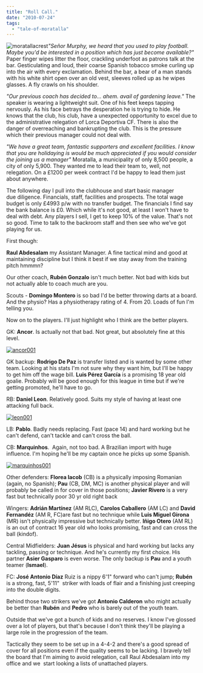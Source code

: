```yaml
---
title: "Roll Call."
date: "2010-07-24"
tags: 
  - "tale-of-moratalla"
---
```


![moratallacrest](/assets/img/moratallacrest.png "moratallacrest")_"Señor Murphy, we heard that you used to play football. Maybe you'd be interested in a position which has just become available?"_ Paper finger wipes litter the floor, crackling underfoot as patrons talk at the bar. Gesticulating and loud, their coarse Spanish tobacco smoke curling up into the air with every exclamation. Behind the bar, a bear of a man stands with his white shirt open over an old vest, sleeves rolled up as he wipes glasses. A fly crawls on his shoulder.

_"Our previous coach has decided to... ahem. avail of gardening leave."_ The speaker is wearing a lightweight suit. One of his feet keeps tapping nervously. As his face betrays the desperation he is trying to hide. He knows that the club, his club, have a unexpected opportunity to excel due to the administrative relegation of Lorca Deportiva CF. There is also the danger of overreaching and bankrupting the club. This is the pressure which their previous manager could not deal with.

_"We have a great team, fantastic supporters and excellent facilities. I know that you are holidaying is would be much appreciated if you would consider the joining us a manager"_ Moratalla, a municipality of only 8,500 people, a city of only 5,900. They wanted me to lead their team to, well, not relegation. On a £1200 per week contract I'd be happy to lead them just about anywhere.

The following day I pull into the clubhouse and start basic manager due diligence. Financials, staff, facilities and prospects. The total wage budget is only £4993 p/w with no transfer budget. The financials I find say the bank balance is £0. Which while it's not good, at least I won't have to deal with debt. Any players I sell, I get to keep 10% of the value. That's not so good. Time to talk to the backroom staff and then see who we've got playing for us.

First though:

**Raul Abdesalam** my Assistant Manager. A fine tactical mind and good at maintaining discipline but I think it best if we stay away from the training pitch hmmmn?

Our other coach, **Rubén Gonzalo** isn't much better. Not bad with kids but not actually able to coach much are you.

Scouts - **Domingo Montero** is so bad I'd be better throwing darts at a board. And the physio? Has a physiotherapy rating of 4. From 20. Loads of fun I'm telling you.

Now on to the players. I'll just highlight who I think are the better players.

GK: **Ancor**. Is actually not that bad. Not great, but absolutely fine at this level.

[![](/assets/img/ancor001-300x91.png "ancor001")](http://spurious-logic.net/wp-content/uploads/2010/07/ancor001.png)

GK backup: **Rodrigo De Paz** is transfer listed and is wanted by some other team. Looking at his stats I'm not sure why they want him, but I'll be happy to get him off the wage bill. **Luis Pérez García** is a promising 18 year old goalie. Probably will be good enough for this league in time but if we're getting promoted, he'll have to go.

RB: **Daniel Leon**. Relatively good. Suits my style of having at least one attacking full back.

[![leon001](/assets/img/leon001-300x91.png "leon001")](http://spurious-logic.net/wp-content/uploads/2010/07/leon001.png)

LB: **Pablo**. Badly needs replacing. Fast (pace 14) and hard working but he can't defend, can't tackle and can't cross the ball.

CB: **Marquinhos**.  Again, not too bad. A Brazilian import with huge influence. I'm hoping he'll be my captain once he picks up some Spanish.

[![marquinhos001](/assets/img/marquinhos001-300x93.png "marquinhos001")](http://spurious-logic.net/wp-content/uploads/2010/07/marquinhos001.png)

Other defenders: **Florea Iacob** (CB) is a physically imposing Romanian (again, no Spanish); **Pau** (CB, DM, MC) is another physical player and will probably be called in for cover in those positions; **Javier Rivero** is a very fast but technically poor 30 yr old right back

Wingers: **Adrián Martínez** (AM RLC), **Carolos Caballero** (AM LC) and **David Fernandéz** (AM R, FC)are fast but no technique while **Luis Miguel Girona** (MR) isn't physically impressive but technically better. **Iñigo Otero** (AM RL) is an out of contract 16 year old who looks promising, fast and can cross the ball (kindof).

Central Midfielders: **Juan Jésus** is physical and hard working but lacks any tackling, passing or technique. And he's currently my first choice. His partner **Asier Gasparo** is even worse. The only backup is **Pau** and a youth teamer (**Ismael**).

FC: **José Antonio Díaz** Ruiz is a nippy 6'1" forward who can't jump; **Rubén** is a strong, fast, 5'11"  striker with loads of flair and a finishing just creeping into the double digits.

Behind those two strikers we've got **Antonio Calderon** who might actually be better than **Rubén** and **Pedro** who is barely out of the youth team.

Outside that we've got a bunch of kids and no reserves. I know I've glossed over a lot of players, but that's because I don't think they'll be playing a large role in the progression of the team.

Tactically they seem to be set up in a 4-4-2 and there's a good spread of cover for all positions even if the quality seems to be lacking. I bravely tell the board that I'm aiming to avoid relegation, call Raul Abdesalam into my office and we  start looking a lists of unattached players.
